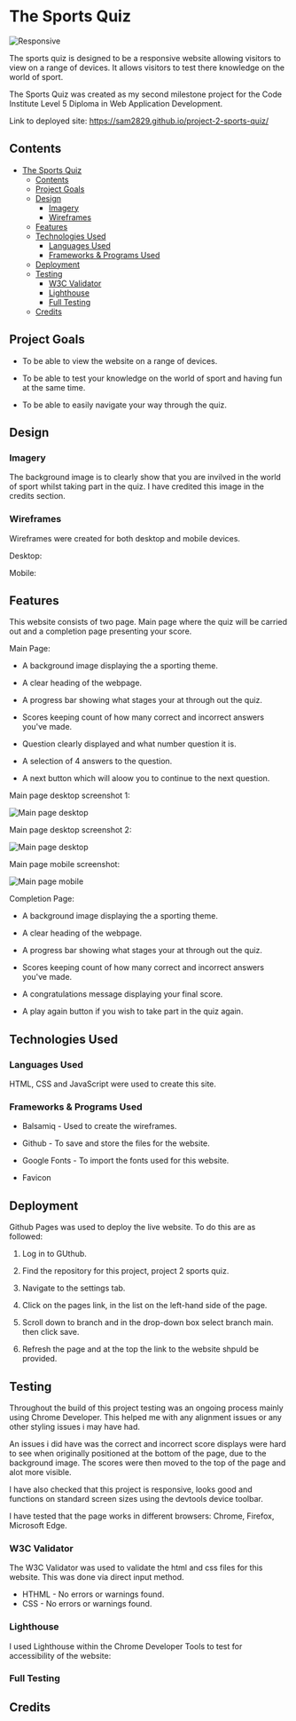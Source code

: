 # The Sports Quiz

![Responsive](assets/screenshots/responsive.png)

The sports quiz is designed to be a responsive website allowing visitors to view on a range of devices. It allows visitors to test there knowledge on the world of sport.

The Sports Quiz was created as my second milestone project for the Code Institute Level 5 Diploma in Web Application Development.

Link to deployed site:  https://sam2829.github.io/project-2-sports-quiz/ 

## Contents

- [The Sports Quiz](#the-sports-quiz)
  - [Contents](#contents)
  - [Project Goals](#project-goals)
  - [Design](#design)
    - [Imagery](#imagery)
    - [Wireframes](#wireframes)
  - [Features](#features)
  - [Technologies Used](#technologies-used)
    - [Languages Used](#languages-used)
    - [Frameworks \& Programs Used](#frameworks--programs-used)
  - [Deployment](#deployment)
  - [Testing](#testing)
    - [W3C Validator](#w3c-validator)
    - [Lighthouse](#lighthouse)
    - [Full Testing](#full-testing)
  - [Credits](#credits)

## Project Goals

* To be able to view the website on a range of devices.

* To be able to test your knowledge on the world of sport and having fun at the same time.

* To be able to easily navigate your way through the quiz.

## Design

### Imagery

The background image is to clearly show that you are invilved in the world of sport whilst taking part in the quiz. I have credited this image in the credits section.

### Wireframes

Wireframes were created for both desktop and mobile devices.

Desktop:

Mobile:

## Features

This website consists of two page. Main page where the quiz will be carried out and a completion page presenting your score.

Main Page:

* A background image displaying the a sporting theme.

* A clear heading of the webpage.

* A progress bar showing what stages your at through out the quiz.

* Scores keeping count of how many correct and incorrect answers you've made.

* Question clearly displayed and what number question it is.

* A selection of 4 answers to the question.

* A next button which will aloow you to continue to the next question.

Main page desktop screenshot 1:

![Main page desktop](assets/screenshots/desktop-1.png)

Main page desktop screenshot 2:

![Main page desktop](assets/screenshots/desktop-2.png)

Main page mobile screenshot:

![Main page mobile](assets/screenshots/mobile.png)

Completion Page:

* A background image displaying the a sporting theme.
  
* A clear heading of the webpage.
  
* A progress bar showing what stages your at through out the quiz.

* Scores keeping count of how many correct and incorrect answers you've made.

* A congratulations message displaying your final score.

* A play again button if you wish to take part in the quiz again.

## Technologies Used

### Languages Used

HTML, CSS and JavaScript were used to create this site.

### Frameworks & Programs Used

* Balsamiq - Used to create the wireframes.

* Github - To save and store the files for the website.

* Google Fonts - To import the fonts used for this website.

* Favicon

## Deployment

Github Pages was used to deploy the live website. To do this are as followed:

1. Log in to GUthub.

2. Find the repository for this project, project 2 sports quiz.

3. Navigate to the settings tab.

4. Click on the pages link, in the list on the left-hand side of the page.

5. Scroll down to branch and in the drop-down box select branch main. then click save.

6. Refresh the page and at the top the link to the website shpuld be provided.

## Testing

Throughout the build of this project testing was an ongoing process mainly using Chrome Developer. This helped me with any alignment issues or any other styling issues i may have had.

An issues i did have was the correct and incorrect score displays were hard to see when originally positioned at the bottom of the page, due to the background image. The scores were then moved to the top of the page and alot more visible.

I have also checked that this project is responsive, looks good and functions on standard screen sizes using the devtools device toolbar.

I have tested that the page works in different browsers: Chrome, Firefox, Microsoft Edge.

### W3C Validator

The W3C Validator was used to validate the html and css files for this website. This was done via direct input method.

* HTHML - No errors or warnings found.
* CSS - No errors or warnings found.

### Lighthouse

I used Lighthouse within the Chrome Developer Tools to test for accessibility of the website:

### Full Testing

## Credits
